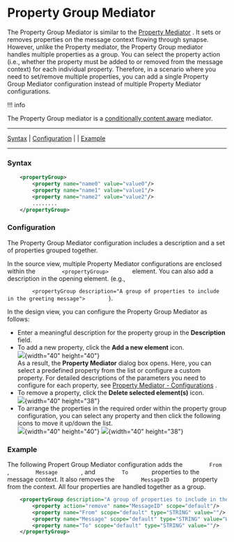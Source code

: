 # Property Group Mediator

The Property Group Mediator is similar to the [Property
Mediator](_Property_Mediator_) . It sets or removes properties on the
message context flowing through synapse. However, unlike the Property
mediator, the Property Group mediator handles multiple properties as a
group. You can select the property action (i.e., whether the property
must be added to or removed from the message context) for each
individual property. Therefore, in a scenario where you need to
set/remove multiple properties, you can add a single Property Group
Mediator configuration instead of multiple Property Mediator
configurations.

!!! info

The Property Group mediator is a [conditionally content
aware](ESB-Mediators_119131045.html#ESBMediators-Content-awareness)
mediator.


------------------------------------------------------------------------

[Syntax](#PropertyGroupMediator-Syntax) \|
[Configuration](#PropertyGroupMediator-Configuration) \| \|
[Example](#PropertyGroupMediator-Example)

------------------------------------------------------------------------

### Syntax

``` xml
    <propertyGroup>
        <property name="name0" value="value0"/>
        <property name="name1" value="value1"/>
        <property name="name2" value="value2"/>
        ........
    </propertyGroup>
```

### Configuration

The Property Group Mediator configuration includes a description and a
set of properties grouped together.

In the source view, multiple Property Mediator configurations are
enclosed within the `         <propertyGroup>        ` element. You can
also add a description in the opening element. (e.g.,

`         <propertyGroup description="A group of properties to include in the greeting message">        `
).

In the design view, you can configure the Property Group Mediator as
follows:

-   Enter a meaningful description for the property group in the
    **Description** field.
-   To add a new property, click the **Add a new element** icon.  
    ![](attachments/119134127/119134143.png){width="40" height="40"}  
    As a result, the **Property Mediator** dialog box opens. Here, you
    can select a predefined property from the list or configure a custom
    property. For detailed descriptions of the parameters you need to
    configure for each property, see [Property Mediator -
    Configurations](Property-Mediator_119131214.html#PropertyMediator-Configs)
    .
-   To remove a property, click the **Delete selected element(s)**
    icon.  
    ![](attachments/119134127/119134161.png){width="40" height="38"}
-   To arrange the properties in the required order within the property
    group configuration, you can select any property and then click the
    following icons to move it up/down the list.  
    ![](attachments/119134127/119134166.png){width="40" height="40"}
    ![](attachments/119134127/119134167.png){width="40" height="38"}

### Example

The following Propert Group Mediator configuration adds the
`         From        ` , `         Message        ` , and
`         To        ` properties to the message context. It also removes
the `         MessageID        ` property from the context. All four
properties are handled together as a group.

``` xml
    <propertyGroup description="A group of properties to include in the greeting.">
        <property action="remove" name="MessageID" scope="default"/>
        <property name="From" scope="default" type="STRING" value=""/>
        <property name="Message" scope="default" type="STRING" value="Welcome to XXX group!"/>
        <property name="To" scope="default" type="STRING" value=""/>
    </propertyGroup>
```
